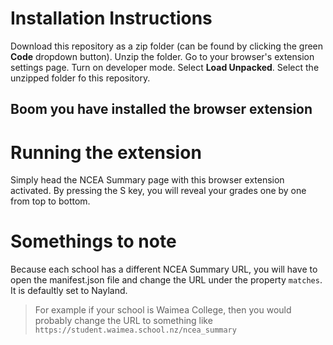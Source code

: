 # Installation Instructions

Download this repository as a zip folder (can be found by clicking the green **Code** dropdown button).
Unzip the folder.
Go to your browser's extension settings page.
Turn on developer mode.
Select **Load Unpacked**.
Select the unzipped folder fo this repository.

## Boom you have installed the browser extension

# Running the extension

Simply head the NCEA Summary page with this browser extension activated. By pressing the S key, you will
reveal your grades one by one from top to bottom.

# Somethings to note

Because each school has a different NCEA Summary URL, you will have to open the manifest.json file and change the URL under
the property `matches`. It is defaultly set to Nayland.

> For example if your school is Waimea College, then you would probably change the URL to something like `https://student.waimea.school.nz/ncea_summary`
